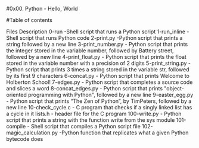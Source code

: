 #0x00. Python - Hello, World

#Table of contents

Files                Description
0-run -Shell script that runs a Python script
1-run_inline	  - Shell script that runs Python code
2-print.py	   -Python script that prints a string followed by a new line
3-print_number.py - Python script that prints the integer stored in the variable number, followed by Battery street, followed by a new line
4-print_float.py  - Python script that prints the float stored in the variable number with a precision of 2 digits
5-print_string.py - Python script that prints 3 times a string stored in the variable str, followed by its first 9 characters
6-concat.py	 -  Python script that prints Welcome to Holberton School!
7-edges.py	-   Python script that completes a source code and slices a word
8-concat_edges.py - Python script that prints "object-oriented programming with Python", followed by a new line
9-easter_egg.py	 - Python script that prints “The Zen of Python”, by TimPeters, followed by a new line
10-check_cycle.c  - C program that checks if a singly linked list has a cycle in it
lists.h		 -  header file for the C program
100-write.py	 -  Python script that prints a string with the function write from the sys module
101-compile	  - Shell script that compiles a Python script file
102-magic_calculation.py -Python function that replicates what a given Python bytecode does
